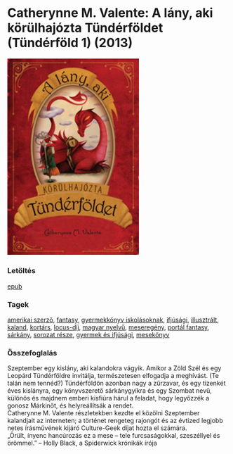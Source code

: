 # <a name="id_659">Catherynne M. Valente: A lány, aki körülhajózta Tündérföldet (Tündérföld 1) (2013)</a>
<img src="https://github.com/BercziSandor/calibre_lib/raw/main/libs/main/Catherynne%20M.%20Valente/A%20lany%2C%20aki%20korulhajozta%20Tunderfold%20%28659%29/cover.jpg" alt="cover" width="300"/>

### Letöltés
[epub](https://github.com/BercziSandor/calibre_lib/raw/main/libs/main/Catherynne%20M.%20Valente/A%20lany%2C%20aki%20korulhajozta%20Tunderfold%20%28659%29/A%20lany%2C%20aki%20korulhajozta%20Tunder%20-%20Catherynne%20M.%20Valente.epub)

### Tagek
[amerikai szerző](https://github.com/berczisandor/calibre_lib/blob/main/main/_tags/amerikai%20szerz%c5%91.md), [fantasy](https://github.com/berczisandor/calibre_lib/blob/main/main/_tags/fantasy.md), [gyermekkönyv iskolásoknak](https://github.com/berczisandor/calibre_lib/blob/main/main/_tags/gyermekk%c3%b6nyv%20iskol%c3%a1soknak.md), [ifjúsági](https://github.com/berczisandor/calibre_lib/blob/main/main/_tags/ifj%c3%bas%c3%a1gi.md), [illusztrált](https://github.com/berczisandor/calibre_lib/blob/main/main/_tags/illusztr%c3%a1lt.md), [kaland](https://github.com/berczisandor/calibre_lib/blob/main/main/_tags/kaland.md), [kortárs](https://github.com/berczisandor/calibre_lib/blob/main/main/_tags/kort%c3%a1rs.md), [locus-díj](https://github.com/berczisandor/calibre_lib/blob/main/main/_tags/locus-d%c3%adj.md), [magyar nyelvű](https://github.com/berczisandor/calibre_lib/blob/main/main/_tags/magyar%20nyelv%c5%b1.md), [meseregény](https://github.com/berczisandor/calibre_lib/blob/main/main/_tags/mesereg%c3%a9ny.md), [portál fantasy](https://github.com/berczisandor/calibre_lib/blob/main/main/_tags/port%c3%a1l%20fantasy.md), [sárkány](https://github.com/berczisandor/calibre_lib/blob/main/main/_tags/s%c3%a1rk%c3%a1ny.md), [sorozat része](https://github.com/berczisandor/calibre_lib/blob/main/main/_tags/sorozat%20r%c3%a9sze.md), [gyermek és ifjúsági](https://github.com/berczisandor/calibre_lib/blob/main/main/_tags/gyermek%20%c3%a9s%20ifj%c3%bas%c3%a1gi.md), [mesekönyv](https://github.com/berczisandor/calibre_lib/blob/main/main/_tags/mesek%c3%b6nyv.md)

### Összefoglalás
<p class="description">Szeptember egy kislány, aki kalandokra vágyik. Amikor a Zöld Szél és egy Leopárd Tündérföldre invitálja, természetesen elfogadja a meghívást. (Te talán nem tennéd?) Tündérföldön azonban nagy a zűrzavar, és egy tizenkét éves kislányra, egy könyvszerető sárkánygyíkra és egy Szombat nevű, különös és majdnem emberi kisfiúra hárul a feladat, hogy legyőzzék a gonosz Márkinőt, és helyreállítsák a rendet.<br>Catherynne M. Valente részletekben kezdte el közölni Szeptember kalandjait az interneten; a történet rengeteg rajongót és az évtized legjobb netes írásművének kijáró Culture-Geek díjat hozta el számára.<br>„Őrült, ínyenc hancúrozás ez a mese – tele furcsaságokkal, szeszéllyel és örömmel.” – Holly Black, a Spiderwick krónikák írója</p>


